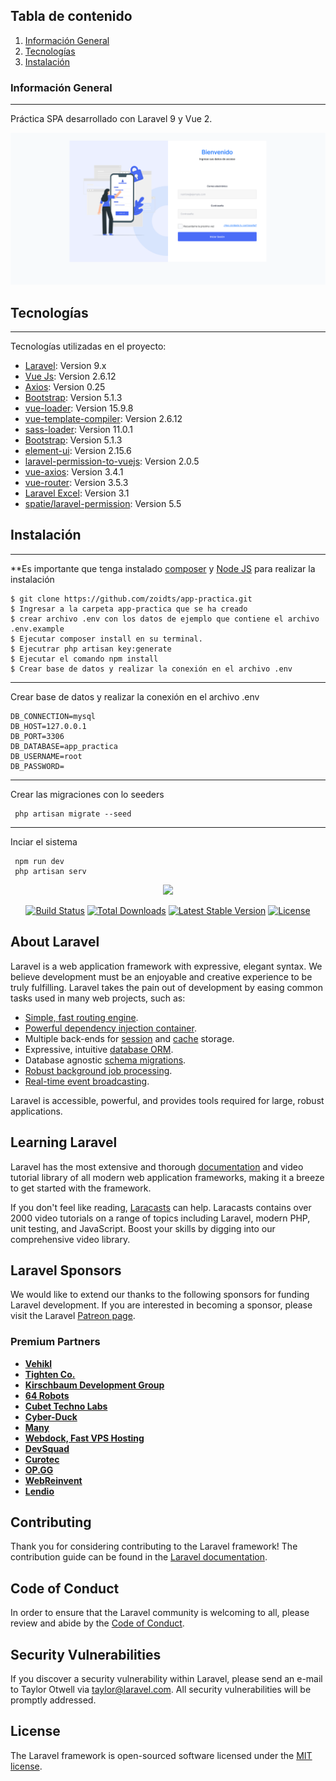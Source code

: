 ## Tabla de contenido
1. [Información General](#general-info)
2. [Tecnologías](#technologies)
3. [Instalación](#installation)

### Información General
***
Práctica SPA desarrollado con Laravel 9 y Vue 2. 

![Image text](https://github.com/zoidts/app-practica/blob/main/app-practica.png)
## Tecnologías
***
Tecnologías utilizadas en el proyecto:
* [Laravel](https://laravel.com/): Version 9.x 
* [Vue Js](https://v2.vuejs.org/): Version 2.6.12
* [Axios](https://github.com/axios/axios): Version 0.25
* [Bootstrap](https://getbootstrap.com/): Version 5.1.3
* [vue-loader](https://vue-loader.vuejs.org/): Version 15.9.8
* [vue-template-compiler](https://www.npmjs.com/package/vue-template-compiler): Version 2.6.12
* [sass-loader](https://www.npmjs.com/package/sass-loader): Version 11.0.1
* [Bootstrap](https://getbootstrap.com/): Version 5.1.3
* [element-ui](https://element.eleme.io): Version 2.15.6
* [laravel-permission-to-vuejs](https://www.npmjs.com/package/laravel-permission-to-vuejs): Version 2.0.5
* [vue-axios](https://www.npmjs.com/package/vue-axios): Version 3.4.1
* [vue-router](https://router.vuejs.org/): Version 3.5.3
* [Laravel Excel](https://laravel-excel.com/): Version 3.1
* [spatie/laravel-permission](https://spatie.be/docs/laravel-permission/v5/introduction): Version 5.5
       



## Instalación
***
 **Es importante que tenga instalado [composer](https://getcomposer.org/) y [Node JS](https://nodejs.org/es/) para realizar la instalación
```
$ git clone https://github.com/zoidts/app-practica.git
$ Ingresar a la carpeta app-practica que se ha creado
$ crear archivo .env con los datos de ejemplo que contiene el archivo .env.example 
$ Ejecutar composer install en su terminal. 
$ Ejecutrar php artisan key:generate
$ Ejecutar el comando npm install
$ Crear base de datos y realizar la conexión en el archivo .env
```
***
Crear base de datos y realizar la conexión en el archivo .env 
```
DB_CONNECTION=mysql
DB_HOST=127.0.0.1
DB_PORT=3306
DB_DATABASE=app_practica
DB_USERNAME=root
DB_PASSWORD=
```

***
Crear las migraciones con lo seeders
```
 php artisan migrate --seed

```

***
Inciar el sistema
```
 npm run dev 
 php artisan serv

```






<p align="center"><a href="https://laravel.com" target="_blank"><img src="https://raw.githubusercontent.com/laravel/art/master/logo-lockup/5%20SVG/2%20CMYK/1%20Full%20Color/laravel-logolockup-cmyk-red.svg" width="400"></a></p>

<p align="center">
<a href="https://travis-ci.org/laravel/framework"><img src="https://travis-ci.org/laravel/framework.svg" alt="Build Status"></a>
<a href="https://packagist.org/packages/laravel/framework"><img src="https://img.shields.io/packagist/dt/laravel/framework" alt="Total Downloads"></a>
<a href="https://packagist.org/packages/laravel/framework"><img src="https://img.shields.io/packagist/v/laravel/framework" alt="Latest Stable Version"></a>
<a href="https://packagist.org/packages/laravel/framework"><img src="https://img.shields.io/packagist/l/laravel/framework" alt="License"></a>
</p>

## About Laravel

Laravel is a web application framework with expressive, elegant syntax. We believe development must be an enjoyable and creative experience to be truly fulfilling. Laravel takes the pain out of development by easing common tasks used in many web projects, such as:

- [Simple, fast routing engine](https://laravel.com/docs/routing).
- [Powerful dependency injection container](https://laravel.com/docs/container).
- Multiple back-ends for [session](https://laravel.com/docs/session) and [cache](https://laravel.com/docs/cache) storage.
- Expressive, intuitive [database ORM](https://laravel.com/docs/eloquent).
- Database agnostic [schema migrations](https://laravel.com/docs/migrations).
- [Robust background job processing](https://laravel.com/docs/queues).
- [Real-time event broadcasting](https://laravel.com/docs/broadcasting).

Laravel is accessible, powerful, and provides tools required for large, robust applications.

## Learning Laravel

Laravel has the most extensive and thorough [documentation](https://laravel.com/docs) and video tutorial library of all modern web application frameworks, making it a breeze to get started with the framework.

If you don't feel like reading, [Laracasts](https://laracasts.com) can help. Laracasts contains over 2000 video tutorials on a range of topics including Laravel, modern PHP, unit testing, and JavaScript. Boost your skills by digging into our comprehensive video library.

## Laravel Sponsors

We would like to extend our thanks to the following sponsors for funding Laravel development. If you are interested in becoming a sponsor, please visit the Laravel [Patreon page](https://patreon.com/taylorotwell).

### Premium Partners

- **[Vehikl](https://vehikl.com/)**
- **[Tighten Co.](https://tighten.co)**
- **[Kirschbaum Development Group](https://kirschbaumdevelopment.com)**
- **[64 Robots](https://64robots.com)**
- **[Cubet Techno Labs](https://cubettech.com)**
- **[Cyber-Duck](https://cyber-duck.co.uk)**
- **[Many](https://www.many.co.uk)**
- **[Webdock, Fast VPS Hosting](https://www.webdock.io/en)**
- **[DevSquad](https://devsquad.com)**
- **[Curotec](https://www.curotec.com/services/technologies/laravel/)**
- **[OP.GG](https://op.gg)**
- **[WebReinvent](https://webreinvent.com/?utm_source=laravel&utm_medium=github&utm_campaign=patreon-sponsors)**
- **[Lendio](https://lendio.com)**

## Contributing

Thank you for considering contributing to the Laravel framework! The contribution guide can be found in the [Laravel documentation](https://laravel.com/docs/contributions).

## Code of Conduct

In order to ensure that the Laravel community is welcoming to all, please review and abide by the [Code of Conduct](https://laravel.com/docs/contributions#code-of-conduct).

## Security Vulnerabilities

If you discover a security vulnerability within Laravel, please send an e-mail to Taylor Otwell via [taylor@laravel.com](mailto:taylor@laravel.com). All security vulnerabilities will be promptly addressed.

## License

The Laravel framework is open-sourced software licensed under the [MIT license](https://opensource.org/licenses/MIT).
